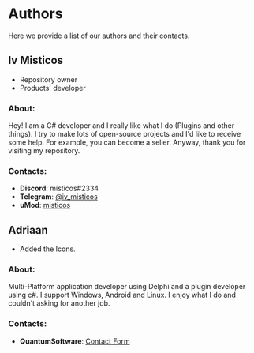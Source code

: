 # Authors
Here we provide a list of our authors and their contacts.

## Iv Misticos
* Repository owner
* Products' developer
### About:
Hey! I am a C# developer and I really like what I do (Plugins and other things). I try to make lots of open-source projects and I'd like to receive some help. For example, you can become a seller. Anyway, thank you for visiting my repository. 

### Contacts:
* **Discord**: misticos#2334
* **Telegram**: [@iv_misticos](https://t.me/iv_misticos)
* **uMod**: [misticos](https://umod.org/user/misticos)


## Adriaan
* Added the Icons.
### About:
Multi-Platform application developer using Delphi and a plugin developer using c#. I support Windows, Android and Linux. I enjoy what I do and couldn't asking for another job.

### Contacts:
* **QuantumSoftware**: [Contact Form](https://quantumsoftware.co.za/index.php?misc/contact/)
